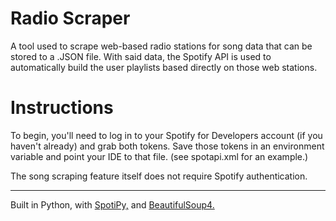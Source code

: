 # Radio Scraper
A tool used to scrape web-based radio stations for song data that can be stored to a .JSON file. With said data, the Spotify API is used to automatically build the user playlists based directly on those web stations.

# Instructions
To begin, you'll need to log in to your Spotify for Developers account (if you haven't already) and grab both tokens. Save those tokens in an environment variable and point your IDE to that file. (see spotapi.xml for an example.)

The song scraping feature itself does not require Spotify authentication.

---
Built in Python, with <a href="https://spotipy.readthedocs.io/en/2.22.0/"> SpotiPy,</a> and <a href="https://beautiful-soup-4.readthedocs.io/en/latest/">BeautifulSoup4.</a>
